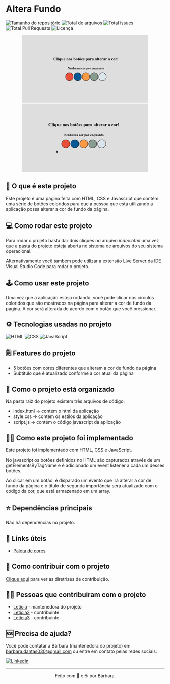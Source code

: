 # Altera Fundo

![Tamanho do repositório](https://img.shields.io/github/repo-size/barbaradantas030/altera-fundo?style=plastic)
![Total de arquivos](https://img.shields.io/github/directory-file-count/barbaradantas030/altera-fundo?type=file&style=plastic)
![Total issues](https://img.shields.io/gitea/issues/all/barbaradantas030/altera-fundo?style=plastic)
![Total Pull Requests](https://img.shields.io/gitea/pull-requests/all/barbaradantas030/altera-fundo?style=plastic)
![Licença](https://img.shields.io/github/license/barbaradantas030/altera-fundo?style=plastic)



<p align="center">
<img src="./imagens/imagem1.png" alt="Tela inicial" width="400px"></img>
<img src="./imagens/capa.gif" alt="Aplicação funcionando" width="400px"></img>
</p>


## 🤔 O que é este projeto 
Este projeto é uma página feita com HTML, CSS e Javascript que contém uma série de botões coloridos para que a pessoa que está utilizando a aplicação possa alterar a cor de fundo da página.

## 💻 Como rodar este projeto
Para rodar o projeto basta dar dois cliques no arquivo *index.html* uma vez que a pasta do projeto esteja aberta no sistema de arquivos do seu sistema operacional.

Alternativamente você também pode utilizar a extensão [Live Server](https://marketplace.visualstudio.com/items?itemName=ritwickdey.LiveServer) da IDE Visual Studio Code para rodar o projeto.

## 🕹️ Como usar este projeto
Uma vez que a aplicação esteja rodando, você pode clicar nos círculos coloridos que são mostrados na página para alterar a cor de fundo da página. A cor será alterada de acordo com o botão que você pressionar.

## ⚙️ Tecnologias usadas no projeto
![HTML](https://img.shields.io/badge/HTML5-E34F26?style=plastic&logo=html5&logoColor=white)
![CSS](https://img.shields.io/badge/CSS3-1572B6?style=plastic&logo=css3&logoColor=white)
![JavaScript](https://img.shields.io/badge/JavaScript-323330?style=plastic&logo=javascript&logoColor=F7DF1E)

## 🗒️ Features do projeto
- 5 botões com cores diferentes que alteram a cor de fundo da página
- Subtítulo que é atualizado conforme a cor atual da página
  
## 📁 Como o projeto está organizado 
Na pasta raiz do projeto existem três arquivos de código:
- index.html -> contém o html da aplicação
- style.css -> contém os estilos da aplicação
- script.js -> contém o código javascript da aplicação

## 👨‍💻 Como este projeto foi implementado
Este projeto foi implementado com HTML, CSS e JavaScript.

No javascript os botões definidos no HTML são capturados através de um getElementsByTagName e é adicionado um event listener a cada um desses botões.

Ao clicar em um botão, é disparado um evento que irá alterar a cor de fundo da página e o título de segunda importância será atualizado com o código da cor, que está armazenado em um array.

## ⭐ Dependências principais
Não há dependências no projeto.

## 💎 Links úteis
- [Paleta de cores](https://coolors.co/palette/d94e33-2c5697-ed9b33-8a9b8e-2d2926-f4e5de-dde5ed-f8f1e0-d7d2cb-dfdede)

## 🤝 Como contribuir com o projeto
[Clique aqui](./CONTRIBUTING.md) para ver as diretrizes de contribuição.

## 👩‍💻 Pessoas que contribuiram com o projeto
- [Letícia](https://github.com/LelePG) - mantenedora do projeto
- [Letícia2](https://github.com/LelePG) - contribuinte
- [Letícia3](https://github.com/LelePG) - contribuinte

## 🆘 Precisa de ajuda?
Você pode contatar a Bárbara (mantenedora do projeto) em barbara.dantas030@gmail.com ou entre em contato pelas redes sociais:

[![LinkedIn](https://img.shields.io/badge/LinkedIn-0077B5?style=plastic&logo=linkedin&logoColor=white)](https://www.linkedin.com/in/barbara-dantas-56931915/)

-------------

<p align="center">Feito com 💟 e ☕ por Bárbara.</p>


